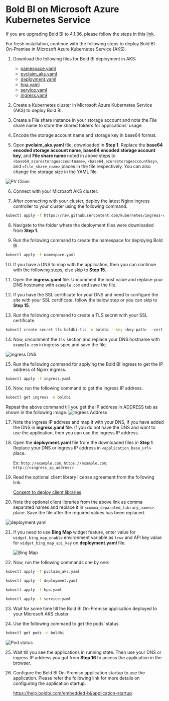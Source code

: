 # Bold BI on Microsoft Azure Kubernetes Service
If you are upgrading Bold BI to 4.1.36, please follow the steps in this [link](upgrade.md).

For fresh installation, continue with the following steps to deploy Bold BI On-Premise in Microsoft Azure Kubernetes Service (AKS).

1. Download the following files for Bold BI deployment in AKS:

    * [namespace.yaml](https://raw.githubusercontent.com/boldbi/boldbi-kubernetes/v4.1.36/deploy/namespace.yaml)
    * [pvclaim_aks.yaml](https://raw.githubusercontent.com/boldbi/boldbi-kubernetes/v4.1.36/deploy/pvclaim_aks.yaml)
    * [deployment.yaml](https://raw.githubusercontent.com/boldbi/boldbi-kubernetes/v4.1.36/deploy/deployment.yaml)
    * [hpa.yaml](https://raw.githubusercontent.com/boldbi/boldbi-kubernetes/v4.1.36/deploy/hpa.yaml)
    * [service.yaml](https://raw.githubusercontent.com/boldbi/boldbi-kubernetes/v4.1.36/deploy/service.yaml)
    * [ingress.yaml](https://raw.githubusercontent.com/boldbi/boldbi-kubernetes/v4.1.36/deploy/ingress.yaml)

2. Create a Kubernetes cluster in Microsoft Azure Kubernetes Service (AKS) to deploy Bold BI.

3. Create a File share instance in your storage account and note the File share name to store the shared folders for applications’ usage.

4. Encode the storage account name and storage key in base64 format.

5. Open **pvclaim_aks.yaml** file, downloaded in **Step 1**. Replace the **base64 encoded storage account name**, **base64 encoded storage account key**, and **File share name** noted in above steps to `<base64_azurestorageaccountname>`, `<base64_azurestorageaccountkey>`, and `<file_share_name>` places in the file respectively. You can also change the storage size in the YAML file.

![PV Claim](images/aks_pvclaim.png)

6. Connect with your Microsoft AKS cluster.

7. After connecting with your cluster, deploy the latest Nginx ingress controller to your cluster using the following command.

```sh
kubectl apply -f https://raw.githubusercontent.com/kubernetes/ingress-nginx/controller-v0.41.2/deploy/static/provider/cloud/deploy.yaml
```

8. Navigate to the folder where the deployment files were downloaded from **Step 1**.

9. Run the following command to create the namespace for deploying Bold BI.

```sh
kubectl apply -f namespace.yaml
```

10. If you have a DNS to map with the application, then you can continue with the following steps, else skip to **Step 15**. 

11. Open the **ingress.yaml** file. Uncomment the host value and replace your DNS hostname with `example.com` and save the file.

12. If you have the SSL certificate for your DNS and need to configure the site with your SSL certificate, follow the below step or you can skip to **Step 15**.

13. Run the following command to create a TLS secret with your SSL certificate.

```sh
kubectl create secret tls boldbi-tls -n boldbi --key <key-path> --cert <certificate-path>
```

14. Now, uncomment the `tls` section and replace your DNS hostname with `example.com` in ingress spec and save the file.

![ingress DNS](images/ingress_yaml.png)

15. Run the following command for applying the Bold BI ingress to get the IP address of Nginx ingress.

```sh
kubectl apply -f ingress.yaml
```

16. Now, run the following command to get the ingress IP address.

```sh
kubectl get ingress -n boldbi
```
Repeat the above command till you get the IP address in ADDRESS tab as shown in the following image.
![Ingress Address](images/ingress_address.png) 

17. Note the ingress IP address and map it with your DNS, if you have added the DNS in **ingress.yaml** file. If you do not have the DNS and want to use the application, then you can use the ingress IP address.

18. Open the **deployment.yaml** file from the downloaded files in **Step 1**. Replace your DNS or ingress IP address in `<application_base_url>` place.
    
    Ex: `http://example.com`, `https://example.com`, `http://<ingress_ip_address>`

19. Read the optional client library license agreement from the following link.

    [Consent to deploy client libraries](../docs/consent-to-deploy-client-libraries.md)

20. Note the optional client libraries from the above link as comma separated names and replace it in `<comma_separated_library_names>` place. Save the file after the required values has been replaced.

![deployment.yaml](images/deployment_yaml.png) 

21. If you need to use **Bing Map** widget feature, enter value for `widget_bing_map_enable` environment variable as `true` and API key value for `widget_bing_map_api_key` on **deployment.yaml** file.

    ![Bing Map](images/bing_map_key.png) 

22. Now, run the following commands one by one:

```sh
kubectl apply -f pvclaim_aks.yaml
```

```sh
kubectl apply -f deployment.yaml
```

```sh
kubectl apply -f hpa.yaml
```

```sh
kubectl apply -f service.yaml
```

23. Wait for some time till the Bold BI On-Premise application deployed to your Microsoft AKS cluster.

24. Use the following command to get the pods’ status.

```sh
kubectl get pods -n boldbi
```
![Pod status](images/pod_status.png) 

25. Wait till you see the applications in running state. Then use your DNS or ingress IP address you got from **Step 16** to access the application in the browser.

26.	Configure the Bold BI On-Premise application startup to use the application. Please refer the following link for more details on configuring the application startup.
    
    https://help.boldbi.com/embedded-bi/application-startup